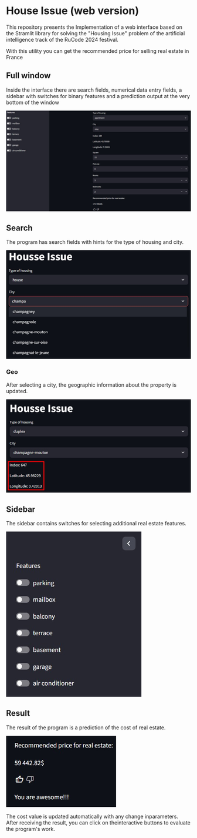 # House Issue (web version)

This repository presents the Implementation of a web interface based on the Stramlit library for solving the "Housing Issue" problem of the artificial intelligence track of the RuCode 2024 festival.

With this utility you can get the recommended price for selling real estate in France


## Full window
Inside the interface there are search fields, numerical data entry fields, a sidebar with switches for binary features and a prediction output at the very bottom of the window

![Full window](img/full.jpg)

## Search
The program has search fields with hints for the type of housing and city.

![Search](img/search.jpg)

### Geo
After selecting a city, the geographic information about the property is updated.

![Geo](img/geo.jpg)

## Sidebar
The sidebar contains switches for selecting additional real estate features.

![Side](img/sidebar.jpg)

## Result
The result of the program is a prediction of the cost of real estate.

![Res](img/pred.jpg)

The cost value is updated automatically with any change inparameters. After receiving the result, you can click on theinteractive buttons to evaluate the program's work.
